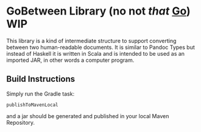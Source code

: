 # GoBetween Library (no not _that_ [Go](http://golang.org/ "The Go Programming Language"))  WIP
This library is a kind of intermediate structure to support converting between two human-readable documents.
It is similar to Pandoc Types but instead of Haskell it is written in Scala and is intended to be used as an
imported JAR, in other words a computer program.

## Build Instructions

Simply run the Gradle task:

    publishToMavenLocal

and a jar should be generated and published in your local Maven Repository.